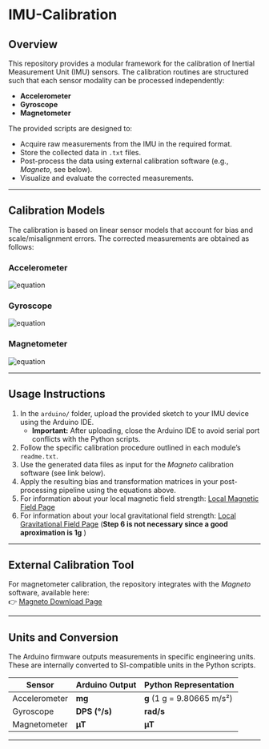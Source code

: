 # IMU-Calibration

## Overview
This repository provides a modular framework for the calibration of Inertial Measurement Unit (IMU) sensors. The calibration routines are structured such that each sensor modality can be processed independently:

- **Accelerometer**
- **Gyroscope**
- **Magnetometer**

The provided scripts are designed to:  
- Acquire raw measurements from the IMU in the required format.  
- Store the collected data in `.txt` files.  
- Post-process the data using external calibration software (e.g., *Magneto*, see below).  
- Visualize and evaluate the corrected measurements.  

---

## Calibration Models
The calibration is based on linear sensor models that account for bias and scale/misalignment errors. The corrected measurements are obtained as follows:

### Accelerometer
![equation](https://latex.codecogs.com/svg.image?%5Cmathbf%7Ba%7D_%7Bcal%7D=%5Cmathbf%7BA%7D_%7Bacc%7D%5E%7B-1%7D(%5Cmathbf%7Ba%7D_%7Braw%7D-%5Cmathbf%7Bb%7D_%7Bacc%7D))

### Gyroscope
![equation](https://latex.codecogs.com/svg.image?\boldsymbol{\omega}_{cal}=\boldsymbol{\omega}_{raw}-\mathbf{b}_{gyro})


### Magnetometer
![equation](https://latex.codecogs.com/svg.image?%5Cmathbf%7Bm%7D_%7Bcal%7D=%5Cmathbf%7BA%7D_%7Bmag%7D%5E%7B-1%7D(%5Cmathbf%7Bm%7D_%7Braw%7D-%5Cmathbf%7Bb%7D_%7Bmag%7D))


 

---

## Usage Instructions
1. In the `arduino/` folder, upload the provided sketch to your IMU device using the Arduino IDE.  
   - **Important:** After uploading, close the Arduino IDE to avoid serial port conflicts with the Python scripts.  
2. Follow the specific calibration procedure outlined in each module’s `readme.txt`.  
3. Use the generated data files as input for the *Magneto* calibration software (see link below).  
4. Apply the resulting bias and transformation matrices in your post-processing pipeline using the equations above.
5. For information about your local magnetic field strength: [Local Magnetic Field Page](https://www.ngdc.noaa.gov/geomag/calculators/magcalc.shtml#igrfwmm)
6. For information about your local gravitational field strength: [Local Gravitational Field Page](https://www.sensorsone.com/local-gravity-calculator/) (**Step 6 is not necessary since a good aproximation is 1g** )
    
   

---

## External Calibration Tool
For magnetometer calibration, the repository integrates with the *Magneto* software, available here:  
👉 [Magneto Download Page](https://sailboatinstruments.blogspot.com/2011/09/improved-magnetometer-calibration-part.html)

---

## Units and Conversion
The Arduino firmware outputs measurements in specific engineering units. These are internally converted to SI-compatible units in the Python scripts.  

| Sensor        | Arduino Output | Python Representation        |
|---------------|----------------|-------------------------------|
| Accelerometer | **mg**         | **g** (1 g = 9.80665 m/s²)    |
| Gyroscope     | **DPS (°/s)**  | **rad/s**                     |
| Magnetometer  | **µT**         | **µT**                        |

---
